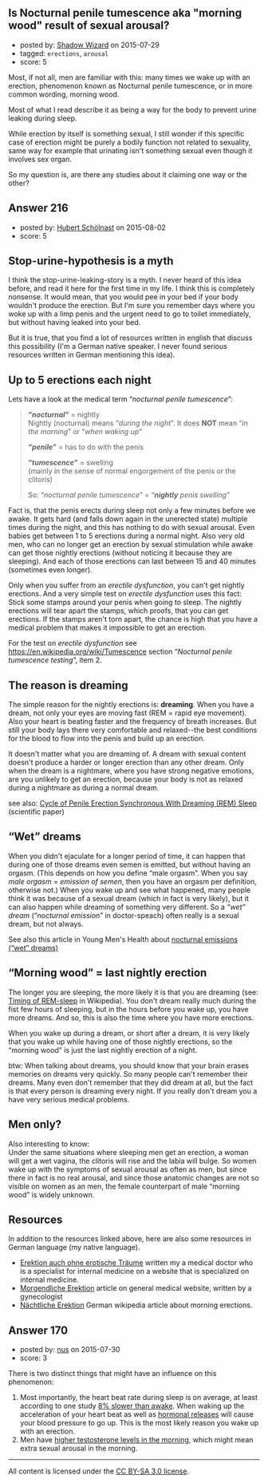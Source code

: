 ## Is Nocturnal penile tumescence aka "morning wood" result of sexual arousal?

- posted by: [Shadow Wizard](https://stackexchange.com/users/201110/shadow-wizard) on 2015-07-29
- tagged: `erections`, `arousal`
- score: 5

Most, if not all, men are familiar with this: many times we wake up with an erection, phenomenon known as Nocturnal penile tumescence, or in more common wording, morning wood.

Most of what I read describe it as being a way for the body to prevent urine leaking during sleep.

While erection by itself is something sexual, I still wonder if this specific case of erection might be purely a bodily function not related to sexuality, same way for example that urinating isn't something sexual even though it involves sex organ.

So my question is, are there any studies about it claiming one way or the other?


## Answer 216

- posted by: [Hubert Schölnast](https://stackexchange.com/users/1366381/hubert-sch-lnast) on 2015-08-02
- score: 5

<h2>Stop-urine-hypothesis is a myth</h2>

<p>I think the stop-urine-leaking-story is a myth. I never heard of this idea before, and read it here for the first time in my life. I think this is completely nonsense. It would mean, that you would pee in your bed if your body wouldn't produce the erection. But I'm sure you remember days where you woke up with a limp penis and the urgent need to go to toilet immediately, but without having leaked into your bed.</p>

<p>But it is true, that you find a lot of resources written in english that discuss this possibility (I'm a German native speaker. I never found serious resources written in German mentioning this idea).</p>

<h2>Up to 5 erections each night</h2>

<p>Lets have a look at the medical term “<em>nocturnal penile tumescence</em>”: </p>

<blockquote>
  <p><strong>“<em>nocturnal</em>”</strong> = nightly<br>
  Nightly (nocturnal) means “<em>during the night</em>”. It does <strong>NOT</strong> mean “<em>in the morning</em>” or “<em>when waking up</em>”</p>
  
  <p><strong>“<em>penile</em>”</strong> = has to do with the penis</p>
  
  <p><strong>“<em>tumescence</em>”</strong> = swelling<br>
  (mainly in the sense of normal engorgement of the penis or the clitoris)</p>
  
  <p>So: “<em>nocturnal penile tumescence</em>” = “<strong><em>nightly</strong> penis swelling</em>”</p>
</blockquote>

<p>Fact is, that the penis erects during sleep not only a few minutes before we awake. It gets hard (and falls down again in the unerected state) multiple times during the night, and this has nothing to do with sexual arousal. Even babies get between 1 to 5 erections during a normal night. Also very old men, who can no longer get an erection by sexual stimulation while awake can get those nightly erections (without noticing it because they are sleeping). And each of those erections can last between 15 and 40 minutes (sometimes even longer).</p>

<p>Only when you suffer from an <em>erectile dysfunction</em>, you can't get nightly erections. And a very simple test on <em>erectile dysfunction</em> uses this fact: Stick some stamps around your penis when going to sleep. The nightly erections will tear apart the stamps, which proofs, that you can get erections. If the stamps aren't torn apart, the chance is high that you have a medical problem that makes it impossible to get an erection.</p>

<p>For the test on <em>erectile dysfunction</em> see <a href="https://en.wikipedia.org/wiki/Tumescence" rel="nofollow">https://en.wikipedia.org/wiki/Tumescence</a> section “<em>Nocturnal penile tumescence testing</em>”, item 2.</p>

<h2>The reason is dreaming</h2>

<p>The simple reason for the nightly erections is: <strong>dreaming</strong>. When you have a dream, not only your eyes are moving fast (REM = rapid eye movement). Also your heart is beating faster and the frequency of breath increases. But still your body lays there very comfortable and relaxed--the best conditions for the blood to flow into the penis and build up an erection.</p>

<p>It doesn't matter what you are dreaming of. A dream with sexual content doesn't produce a harder or longer erection than any other dream. Only when the dream is a nightmare, where you have strong negative emotions, are you unlikely to get an erection, because your body is not as relaxed during a nightmare as during a normal dream.</p>

<p>see also: <a href="http://archpsyc.jamanetwork.com/article.aspx?articleid=488693" rel="nofollow">Cycle of Penile Erection Synchronous With Dreaming (REM) Sleep</a> (scientific paper)</p>

<h2>“Wet” dreams</h2>

<p>When you didn't ejaculate for a longer period of time, it can happen that during one of those dreams even semen is emitted, but without having an orgasm. (This depends on how you define “male orgasm”. When you say <em>male orgasm = emission of semen</em>, then you have an orgasm per definition, otherwise not.) When you wake up and see what happened, many people think it was because of a sexual dream (which in fact is very likely), but it can also happen while dreaming of something very different. So a <em>“wet” dream</em> (“<em>nocturnal emission</em>” in doctor-speach) often really is a sexual dream, but not always. </p>

<p>See also this article in Young Men's Health about <a href="http://youngmenshealthsite.org/guides/wet-dreams/" rel="nofollow">nocturnal emissions (“wet” dreams)</a> </p>

<h2>“Morning wood” = last nightly erection</h2>

<p>The longer you are sleeping, the more likely it is that you are dreaming (see: <a href="https://en.wikipedia.org/wiki/Rapid_eye_movement_sleep#Timing" rel="nofollow">Timing of REM-sleep</a> in Wikipedia). You don't dream really much during the fist few hours of sleeping, but in the hours before you wake up, you have more dreams. And so, this is also the time where you have more erections.</p>

<p>When you wake up during a dream, or short after a dream, it is very likely that you wake up while having one of those nightly erections, so the “morning wood” is just the last nightly erection of a night.</p>

<p>btw: When talking about dreams, you should know that your brain erases memories on dreams very quickly. So many people can't remember their dreams. Many even don't remember that they did dream at all, but the fact is that every person is dreaming every night. If you really don't dream you a have very serious medical problems.</p>

<h2>Men only?</h2>

<p>Also interesting to know:<br>
Under the same situations where sleeping men get an erection, a woman will get a wet vagina, the clitoris will rise and the labia will bulge. So women wake up with the symptoms of sexual arousal as often as men, but since there in fact is no real arousal, and since those anatomic changes are not so visible on women as an men, the female counterpart of male “morning wood” is widely unknown.</p>

<h2>Resources</h2>

<p>In addition to the resources linked above, here are also some resources in German language (my native language).  </p>

<ul>
<li><a href="http://www.internisten-im-netz.de/de_news_6_0_448_n-chtliche-erektionen-auch-ohne-erotische-tr-ume.html" rel="nofollow">Erektion auch ohne erotische Träume</a> written my a medical doctor who is a specialist for internal medicine on a website that is specialized on internal medicine.  </li>
<li><a href="http://www.netdoktor.de/Gesund-Leben/Sex+Partnerschaft/Sexualitaet/Morgendliche-Erektion-3340.html" rel="nofollow">Morgendliche Erektion</a> article on general medical website, written by a gynecologist  </li>
<li><a href="https://de.wikipedia.org/wiki/N%C3%A4chtliche_Erektion" rel="nofollow">Nächtliche Erektion</a> German wikipedia article about morning erections.  </li>
</ul>



## Answer 170

- posted by: [nus](https://stackexchange.com/users/151634/nus) on 2015-07-30
- score: 3

<p>There is two distinct things that might have an influence on this phenomenon:</p>

<ol>
<li>Most importantly, the heart beat rate during sleep is on average, at least according to one study <a href="https://www.livestrong.com/article/105256-normal-heart-rate-sleeping/" rel="nofollow">8% slower than awake</a>. When waking up the acceleration of your heart beat as well as <a href="http://www.pharmacytimes.com/publications/issue/2007/2007-04/2007-04-6392" rel="nofollow">hormonal releases</a> will cause your blood pressure to go up. This is the most likely reason you wake up with an erection.</li>
<li>Men have <a href="http://hormonehoroscope.com/the-male-hormone-cycle/" rel="nofollow">higher testosterone levels in the morning</a>, which might mean extra sexual arousal in the morning.</li>
</ol>




---

All content is licensed under the [CC BY-SA 3.0 license](https://creativecommons.org/licenses/by-sa/3.0/).
